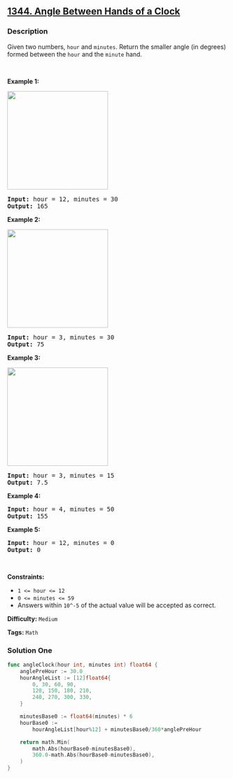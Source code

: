 ## [1344. Angle Between Hands of a Clock](https://leetcode.com/problems/angle-between-hands-of-a-clock/)

### Description

<p>Given two numbers, <code>hour</code> and <code>minutes</code>. Return the smaller angle (in degrees) formed between the <code>hour</code> and the <code>minute</code> hand.</p>

<p>&nbsp;</p>
<p><strong>Example 1:</strong></p>

<p><img alt="" src="https://assets.leetcode.com/uploads/2019/12/26/sample_1_1673.png" style="width: 230px; height: 225px;" /></p>

<pre>
<strong>Input:</strong> hour = 12, minutes = 30
<strong>Output:</strong> 165
</pre>

<p><strong>Example 2:</strong></p>

<p><img alt="" src="https://assets.leetcode.com/uploads/2019/12/26/sample_2_1673.png" style="width: 230px; height: 225px;" /></p>

<pre>
<strong>Input:</strong> hour = 3, minutes = 30
<strong>Output:</strong> 75
</pre>

<p><strong>Example 3:</strong></p>

<p><strong><img alt="" src="https://assets.leetcode.com/uploads/2019/12/26/sample_3_1673.png" style="width: 230px; height: 225px;" /></strong></p>

<pre>
<strong>Input:</strong> hour = 3, minutes = 15
<strong>Output:</strong> 7.5
</pre>

<p><strong>Example 4:</strong></p>

<pre>
<strong>Input:</strong> hour = 4, minutes = 50
<strong>Output:</strong> 155
</pre>

<p><strong>Example 5:</strong></p>

<pre>
<strong>Input:</strong> hour = 12, minutes = 0
<strong>Output:</strong> 0
</pre>

<p>&nbsp;</p>
<p><strong>Constraints:</strong></p>

<ul>
	<li><code>1 &lt;= hour &lt;= 12</code></li>
	<li><code>0 &lt;= minutes &lt;= 59</code></li>
	<li>Answers within&nbsp;<code>10^-5</code>&nbsp;of the actual value will be accepted as correct.</li>
</ul>

**Difficulty:** `Medium`

**Tags:** `Math`

### Solution One

```go
func angleClock(hour int, minutes int) float64 {
	anglePreHour := 30.0
	hourAngleList := [12]float64{
		0, 30, 60, 90,
		120, 150, 180, 210,
		240, 270, 300, 330,
	}

	minutesBase0 := float64(minutes) * 6
	hourBase0 :=
		hourAngleList[hour%12] + minutesBase0/360*anglePreHour

	return math.Min(
		math.Abs(hourBase0-minutesBase0),
		360.0-math.Abs(hourBase0-minutesBase0),
	)
}
```
